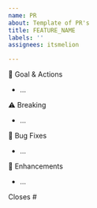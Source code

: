 ```yaml
---
name: PR
about: Template of PR's
title: FEATURE_NAME
labels: ''
assignees: itsmelion

---
```


🎯 Goal & Actions
- ...

⚠️ Breaking
- ...

🐛 Bug Fixes
- ...

💅 Enhancements
- ...

Closes #
